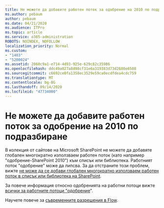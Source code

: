 ```yaml
---
title: Не можете да добавите работен поток за одобрение на 2010 по подразбиране
ms.author: pebaum
author: pebaum
ms.date: 04/21/2020
ms.audience: ITPro
ms.topic: article
ms.service: o365-administration
ROBOTS: NOINDEX, NOFOLLOW
localization_priority: Normal
ms.custom:
- "1403"
- "5200024"
ms.assetid: 2060c9a1-e714-4d93-925e-629c82c35986
ms.openlocfilehash: ddc49a027a8d98cf31e6a319383d73d2680e6508
ms.sourcegitcommit: c6692ce0fa1358ec3529e59ca0ecdfdea4cdc759
ms.translationtype: MT
ms.contentlocale: bg-BG
ms.lasthandoff: 09/14/2020
ms.locfileid: "47734000"
---
```

# <a name="cant-add-default-2010-approval-workflow"></a>Не можете да добавите работен поток за одобрение на 2010 по подразбиране

В колекция от сайтове на Microsoft SharePoint не можете да добавяте глобален многократно използваем работен поток (като например "одобрение-SharePoint 2010") към списък или библиотека. Работният поток "одобрение" може да липсва. За да отстраните този проблем, вижте [не може да се добави глобален многократно използваем работен поток в списък или библиотека на SharePoint](https://support.microsoft.com/help/4467263/sharepoint-designer-2013-shows-empty-wfpub-library).

За повече информация относно одобренията на работни потоци вижте [всички за работните потоци "одобрение](https://support.office.com/article/All-about-Approval-workflows-078C5A89-821F-44A9-9530-40BB34F9F742)". 
 
Научете повече за [съвременните разрешения в Flow](https://flow.microsoft.com/blog/introducing-modern-approvals). 
  